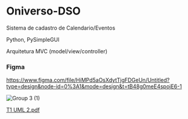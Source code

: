 # Oniverso-DSO
 Sistema de cadastro de Calendario/Eventos

 Python, PySimpleGUI

 Arquitetura MVC (model/view/controller)

 

 ### Figma
 https://www.figma.com/file/HiMPd5aOsXdytTjgFDGeUn/Untitled?type=design&node-id=0%3A1&mode=design&t=tB48g0meE4spojE6-1

 ![Group 3 (1)](https://github.com/JeniferOvejero/Oniverso-DSO/assets/116187518/019c19a7-420b-40a3-8070-d5befb4adcd8)
 
 [T1 UML 2.pdf](https://github.com/JeniferOvejero/Oniverso-DSO/files/13620251/T1.UML.2.pdf)
